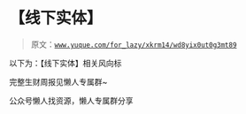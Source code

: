 # 【线下实体】

> 原文：[`www.yuque.com/for_lazy/xkrm14/wd8yix0ut0g3mt89`](https://www.yuque.com/for_lazy/xkrm14/wd8yix0ut0g3mt89)



以下为：【线下实体】相关风向标



完整生财周报见懒人专属群~



公众号懒人找资源，懒人专属群分享

